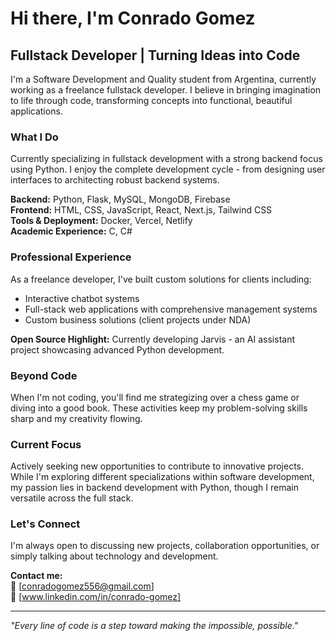 # Hi there, I'm Conrado Gomez

## Fullstack Developer | Turning Ideas into Code

I'm a Software Development and Quality student from Argentina, currently working as a freelance fullstack developer. I believe in bringing imagination to life through code, transforming concepts into functional, beautiful applications.

### What I Do

Currently specializing in fullstack development with a strong backend focus using Python. I enjoy the complete development cycle - from designing user interfaces to architecting robust backend systems.

**Backend:** Python, Flask, MySQL, MongoDB, Firebase  
**Frontend:** HTML, CSS, JavaScript, React, Next.js, Tailwind CSS  
**Tools & Deployment:** Docker, Vercel, Netlify  
**Academic Experience:** C, C#

### Professional Experience

As a freelance developer, I've built custom solutions for clients including:
- Interactive chatbot systems
- Full-stack web applications with comprehensive management systems
- Custom business solutions (client projects under NDA)

**Open Source Highlight:** Currently developing Jarvis - an AI assistant project showcasing advanced Python development.

### Beyond Code

When I'm not coding, you'll find me strategizing over a chess game or diving into a good book. These activities keep my problem-solving skills sharp and my creativity flowing.

### Current Focus

Actively seeking new opportunities to contribute to innovative projects. While I'm exploring different specializations within software development, my passion lies in backend development with Python, though I remain versatile across the full stack.

### Let's Connect

I'm always open to discussing new projects, collaboration opportunities, or simply talking about technology and development.

**Contact me:**  
📧 [conradogomez556@gmail.com]  
💼 [www.linkedin.com/in/conrado-gomez]

---

*"Every line of code is a step toward making the impossible, possible."*
